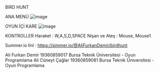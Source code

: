 BIRD HUNT

ANA MENÜ
![image](https://user-images.githubusercontent.com/56217390/143854883-393c5195-c3b5-4d54-ab8d-906d7299f173.png)

OYUN İÇİ KARE
![image](https://user-images.githubusercontent.com/56217390/143855297-5a12bb8f-3974-445e-8a49-f9f4ef790be9.png)

KONTROLLER
Haraket : W,A,S,D,SPACE
Nişan ve Ateş : Mouse, Mouse1

Summer.io linl : https://simmer.io/@AliFurkanDemir/birdhunt










Ali Furkan Demir   19360859017  Bursa Teknik Üniversitesi - Oyun Programlama
Ali Cüneyt Çağlar  19360859081  Bursa Teknik Üniversitesi - Oyun Programlama

